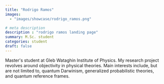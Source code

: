 ```yaml
---
title: "Rodrigo Ramos"
images: 
  - "images/showcase/rodrigo_ramos.png"

# meta description
description : "rodrigo ramos landing page"
summary: M.Sc. student
categories: student
draft: false
---
```


Master's student at Gleb Wataghin Institute of Physics. My research project revolves around objectivity in physical theories. Main interests include, but are not limited to, quantum Darwinism, generalized probabilistic theories, and quantum reference frames. 

